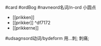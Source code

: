 #card #ordBog
#navneord名词/n-ord 小圆点
- [[prikken]]
- [[prikker]] ^df7172
- [[prikkerne]]

#udsagnsord动词/bydeform 用...刺; 刺痛;


